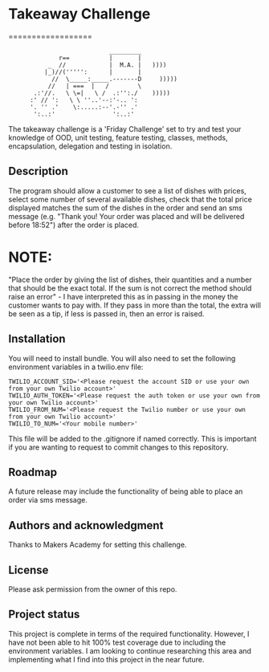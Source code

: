 # Takeaway Challenge
==================
```
                            _________
              r==           |       |
           _  //            |  M.A. |   ))))
          |_)//(''''':      |       |
            //  \_____:_____.-------D     )))))
           //   | ===  |   /        \
       .:'//.   \ \=|   \ /  .:'':./    )))))
      :' // ':   \ \ ''..'--:'-.. ':
      '. '' .'    \:.....:--'.-'' .'
       ':..:'                ':..:'

 ```
The takeaway challenge is a 'Friday Challenge' set to try and test your knowledge of OOD, unit testing, feature testing, classes, methods, encapsulation, delegation and testing in isolation.

## Description
The program should allow a customer to see a list of dishes with prices, select some number of several available dishes, check that the total price displayed matches the sum of the dishes in the order and send an sms message (e.g. "Thank you! Your order was placed and will be delivered before 18:52") after the order is placed.

# NOTE:
"Place the order by giving the list of dishes, their quantities and a number that should be the exact total. If the sum is not correct the method should raise an error" - I have interpreted this as in passing in the money the customer wants to pay with. If they pass in more than the total, the extra will be seen as a tip, if less is passed in, then an error is raised.

## Installation
You will need to install bundle.
You will also need to set the following environment variables in a twilio.env file:
```
TWILIO_ACCOUNT_SID='<Please request the account SID or use your own from your own Twilio account>'
TWILIO_AUTH_TOKEN='<Please request the auth token or use your own from your own Twilio account>'
TWILIO_FROM_NUM='<Please request the Twilio number or use your own from your own Twilio account>'
TWILIO_TO_NUM='<Your mobile number>'
```
This file will be added to the .gitignore if named correctly. This is important if you are wanting to request to commit changes to this repository.

## Roadmap
A future release may include the functionality of being able to place an order via sms message.

## Authors and acknowledgment
Thanks to Makers Academy for setting this challenge.

## License
Please ask permission from the owner of this repo.

## Project status
This project is complete in terms of the required functionality. However, I have not been able to hit 100% test coverage due to including the environment variables. I am looking to continue researching this area and implementing what I find into this project in the near future.
